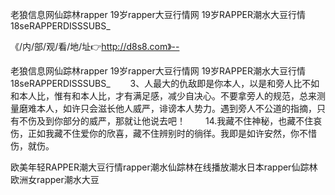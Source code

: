 老狼信息网仙踪林rapper
19岁rapper大豆行情网
19岁RAPPER潮水大豆行情
18seRAPPERDISSSUBS_


《/内/部/观/看/地/址👉http://d8s8.com》--

老狼信息网仙踪林rapper
19岁rapper大豆行情网
19岁RAPPER潮水大豆行情
18seRAPPERDISSSUBS_
　　3、人最大的仇敌即是你本人，以是和旁人比不如和本人比，惟有和本人比，才有满足感，减少自决心。不要拿旁人的规范，总来测量磨难本人，如许只会滋长他人威严，诽谤本人势力。遇到旁人不公道的指摘，只有不伤及到你部分的威严，那就让他说去吧！
　　14.我藏不住神秘，也藏不住哀伤，正如我藏不住爱你的欣喜，藏不住辨别时的徜徉。我即是如许安然，你不惜伤，就伤。





欧美年轻RAPPER潮大豆行情rapper潮水仙踪林在线播放潮水日本rapper仙踪林欧洲女rapper潮水大豆
